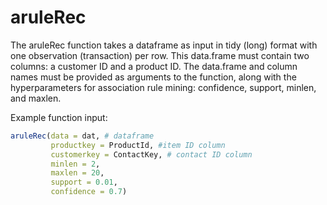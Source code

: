 # aruleRec

The aruleRec function takes a dataframe as input in tidy (long) format with one observation (transaction) per row. This data.frame must contain two columns: a customer ID and a product ID. The data.frame and column names must be provided as arguments to the function, along with the hyperparameters for association rule mining: confidence, support, minlen, and maxlen.

Example function input:

```R
aruleRec(data = dat, # dataframe
         productkey = ProductId, #item ID column
         customerkey = ContactKey, # contact ID column
         minlen = 2, 
         maxlen = 20, 
         support = 0.01, 
         confidence = 0.7)

```


